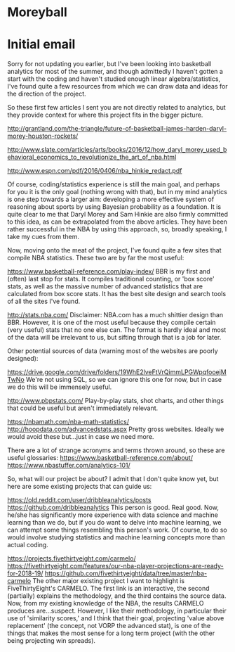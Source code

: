 # Moreyball

# Initial email
Sorry for not updating you earlier, but I've been looking into basketball analytics for most of the summer, and though admittedly I haven't gotten a start with the coding and haven't studied enough linear algebra/statistics, I've found quite a few resources from which we can draw data and ideas for the direction of the project.


So these first few articles I sent you are not directly related to analytics, but they provide context for where this project fits in the bigger picture.

http://grantland.com/the-triangle/future-of-basketball-james-harden-daryl-morey-houston-rockets/

http://www.slate.com/articles/arts/books/2016/12/how_daryl_morey_used_behavioral_economics_to_revolutionize_the_art_of_nba.html

http://www.espn.com/pdf/2016/0406/nba_hinkie_redact.pdf

Of course, coding/statistics experience is still the main goal, and perhaps for you it is the only goal (nothing wrong with that), but in my mind analytics is one step towards a larger aim: developing a more effective system of reasoning about sports by using Bayesian probability as a foundation. It is quite clear to me that Daryl Morey and Sam Hinkie are also firmly committed to this idea, as can be extrapolated from the above articles. They have been rather successful in the NBA by using this approach, so, broadly speaking, I take my cues from them.


Now, moving onto the meat of the project, I've found quite a few sites that compile NBA statistics. These two are by far the most useful:

https://www.basketball-reference.com/play-index/
BBR is my first and (often) last stop for stats. It compiles traditional counting, or 'box score' stats, as well as the massive number of advanced statistics that are calculated from box score stats. It has the best site design and search tools of all the sites I've found.

http://stats.nba.com/
Disclaimer: NBA.com has a much shittier design than BBR. However, it is one of the most useful because they compile certain (very useful) stats that no one else can. The format is hardly ideal and most of the data will be irrelevant to us, but sifting through that is a job for later.


Other potential sources of data (warning most of the websites are poorly designed):

https://drive.google.com/drive/folders/19WhE2lveFtVrQimmLPGWpqfooejMTwNo
We're not using SQL, so we can ignore this one for now, but in case we do this will be immensely useful.

http://www.pbpstats.com/
Play-by-play stats, shot charts, and other things that could be useful but aren't immediately relevant.

https://nbamath.com/nba-math-statistics/
http://hoopdata.com/advancedstats.aspx
Pretty gross websites. Ideally we would avoid these but...just in case we need more.

There are a lot of strange acronyms and terms thrown around, so these are useful glossaries:
https://www.basketball-reference.com/about/
https://www.nbastuffer.com/analytics-101/


So, what will our project be about? I admit that I don't quite know yet, but here are some existing projects that can guide us:

https://old.reddit.com/user/dribbleanalytics/posts
https://github.com/dribbleanalytics
This person is good. Real good. Now, he/she has significantly more experience with data science and machine learning than we do, but if you do want to delve into machine learning, we can attempt some things resembling this person's work. Of course, to do so would involve studying statistics and machine learning concepts more than actual coding.

https://projects.fivethirtyeight.com/carmelo/
https://fivethirtyeight.com/features/our-nba-player-projections-are-ready-for-2018-19/
https://github.com/fivethirtyeight/data/tree/master/nba-carmelo
The other major existing project I want to highlight is FiveThirtyEight's CARMELO. The first link is an interactive, the second (partially) explains the methodology, and the third contains the source data. Now, from my existing knowledge of the NBA, the results CARMELO produces are...suspect. However, I like their methodology, in particular their use of 'similarity scores,' and I think that their goal, projecting 'value above replacement' (the concept, not VORP the advanced stat), is one of the things that makes the most sense for a long term project (with the other being projecting win spreads).
